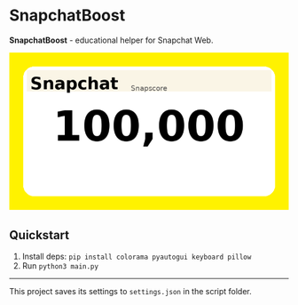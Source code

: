 # SnapchatBoost

**SnapchatBoost** - educational helper for Snapchat Web.

![Snapscore 100000](snapscore_100k.png)

## Quickstart

1. Install deps: `pip install colorama pyautogui keyboard pillow`
2. Run `python3 main.py`

---

This project saves its settings to `settings.json` in the script folder.


